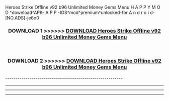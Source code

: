  Heroes Strike Offline v92 b96 Unlimited Money Gems Menu  H A P P Y M O D ^download^APK- A P P -IOS^mod^premium^unlocked-for A n d r o i d-[NO.ADS]-je6o0



<div align="center">

<h3>DOWNLOAD 1 >>>>>> <a href="https://en-mod.web.app/?en= Heroes Strike Offline v92 b96 Unlimited Money Gems Menu ">DOWNLOAD Heroes Strike Offline v92 b96 Unlimited Money Gems Menu  </a></h3><br>

<h3>DOWNLOAD 2 >>>>>> <a href="https://en-mod.web.app/?en= Heroes Strike Offline v92 b96 Unlimited Money Gems Menu ">DOWNLOAD Heroes Strike Offline v92 b96 Unlimited Money Gems Menu  </a></h3>

</div>
----------------------------------------------------------

----------------------------------------------------------

----------------------------------------------------------

----------------------------------------------------------



